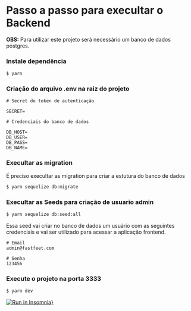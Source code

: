 # Passo a passo para execultar o Backend 

**OBS:** Para utilizar este projeto será necessário um banco de dados postgres.  

### Instale dependência
```bash
$ yarn
```

### Criação do arquivo .env na raiz do projeto
```
# Secret do token de autenticação

SECRET=

# Credenciais do banco de dados

DB_HOST=
DB_USER=
DB_PASS=
DB_NAME=
```

### Execultar as migration 
É preciso execultar as migration para criar a estutura do banco de dados
```bash
$ yarn sequelize db:migrate
```

### Execultar as Seeds para criação de usuario admin
```bash
$ yarn sequelize db:seed:all
```

Essa seed vai criar no banco de dados um usuário com as seguintes credenciais e vai ser utilizado para acessar a aplicação frontend.
```
# Email
admin@fastfeet.com

# Senha
123456
```

### Execute o projeto na porta 3333
```bash
$ yarn dev
```

[![Run in Insomnia}](https://insomnia.rest/images/run.svg)](https://insomnia.rest/run/?label=FastFeet&uri=https%3A%2F%2Fraw.githubusercontent.com%2FGuihenrry%2Ffastfeet%2Fmaster%2Fbackend%2Finsomnia.json)


